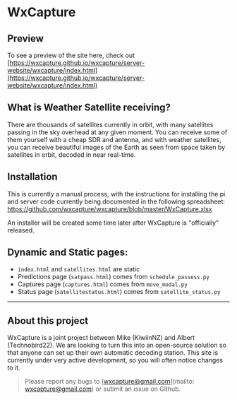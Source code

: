 # WxCapture
## Preview
To see a preview of the site here, check out [https://wxcapture.github.io/wxcapture/server-website/wxcapture/index.html](https://wxcapture.github.io/wxcapture/server-website/wxcapture/index.html)
<!-- You can see our website (with all the data) at [INTRANET] -->

## What is Weather Satellite receiving?
There are thousands of satellites currently in orbit, with many satellites passing in the sky overhead at any given moment.
You can receive some of them yourself with a cheap SDR and antenna, and with weather satellites, you can receive beautiful images of the Earth as seen from space taken by satellites in orbit, decoded in near real-time.

## Installation
This is currently a manual process, with the instructions for installing the pi and server code currently being documented in the following spreadsheet:
https://github.com/wxcapture/wxcapture/blob/master/WxCapture.xlsx

  An installer will be created some time later after WxCapture is "officially" released.

## Dynamic and Static pages:
- ```index.html``` and ```satellites.html``` are static
- Predictions page (```satpass.html```) comes from ```schedule_passess.py```
- Captures page (```captures.html```) comes from ```move_modal.py```
- Status page (```satellitestatus.html```) comes from ```satellite_status.py```

---

## About this project 
WxCapture is a joint project between Mike (KiwiinNZ) and Albert (Technobird22). We are looking to turn this into an open-source solution so that anyone can set up their own automatic decoding station. This site is currently under very active development, so you will often notice changes to it.

> Please report any bugs to [wxcapture@gmail.com](mailto: wxcapture@gmail.com) or submit an issue on Github.

